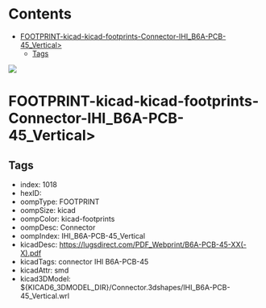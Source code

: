 



Contents
========

* [FOOTPRINT-kicad-kicad-footprints-Connector-IHI_B6A-PCB-45_Vertical>](#footprint-kicad-kicad-footprints-connector-ihi_b6a-pcb-45_vertical)
	* [Tags](#tags)
  
![][im]
# FOOTPRINT-kicad-kicad-footprints-Connector-IHI_B6A-PCB-45_Vertical>

## Tags

- index: 1018
- hexID: 
- oompType: FOOTPRINT
- oompSize: kicad
- oompColor: kicad-footprints
- oompDesc: Connector
- oompIndex: IHI_B6A-PCB-45_Vertical
- kicadDesc: https://lugsdirect.com/PDF_Webprint/B6A-PCB-45-XX(-X).pdf
- kicadTags: connector IHI B6A-PCB-45
- kicadAttr: smd
- kicad3DModel: ${KICAD6_3DMODEL_DIR}/Connector.3dshapes/IHI_B6A-PCB-45_Vertical.wrl



[im]: image.png
